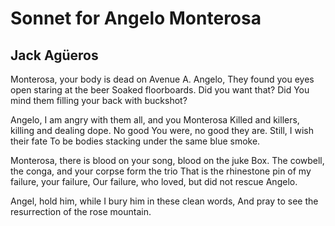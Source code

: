 # Sonnet for Angelo Monterosa
## Jack Agüeros
Monterosa, your body is dead on Avenue A. Angelo,
They found you eyes open staring at the beer
Soaked floorboards. Did you want that? Did
You mind them filling your back with buckshot?

Angelo, I am angry with them all, and you Monterosa
Killed and killers, killing and dealing dope. No good
You were, no good they are. Still, I wish their fate
To be bodies stacking under the same blue smoke.

Monterosa, there is blood on your song, blood on the juke
Box. The cowbell, the conga, and your corpse form the trio
That is the rhinestone pin of my failure, your failure,
Our failure, who loved, but did not rescue Angelo.

Angel, hold him, while I bury him in these clean words,
And pray to see the resurrection of the rose mountain.